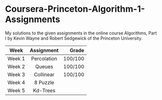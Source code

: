 # Coursera-Princeton-Algorithm-1-Assignments
My solutions to the given assignments in the online course Algorithms, Part I by Kevin Wayne and Robert Sedgewick of the Princeton University.

| Week          | Assignment    |Grade  |
| ------------- |:-------------:| -----:|
| Week 1        | Percolation   |100/100| 
| Week 2        | Queues        |100/100| 
| Week 3        | Collinear     |100/100|
| Week 4        | 8 Puzzle      |       |
| Week 5        | Kd-Trees      |       |
